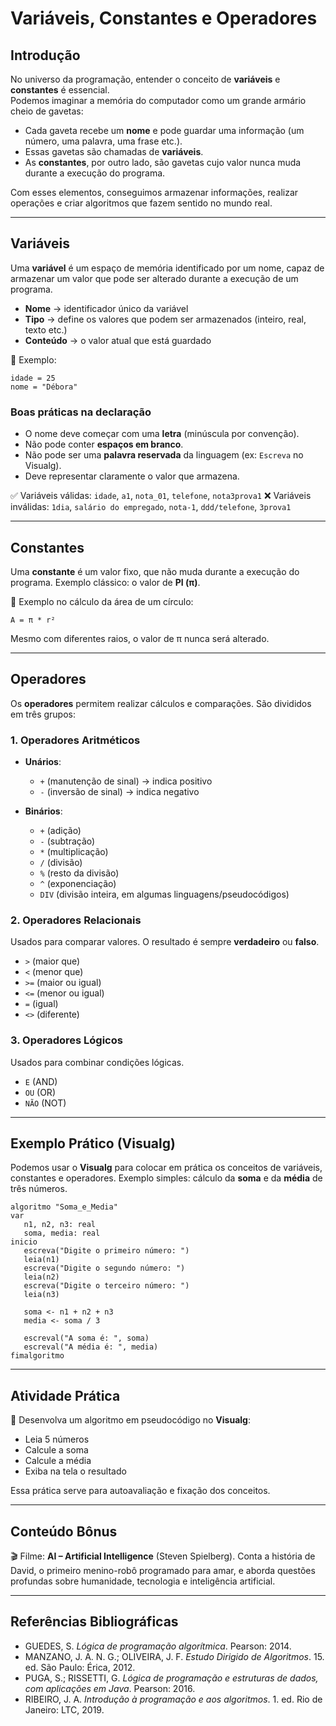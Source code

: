 # Variáveis, Constantes e Operadores

## Introdução

No universo da programação, entender o conceito de **variáveis** e **constantes** é essencial.  
Podemos imaginar a memória do computador como um grande armário cheio de gavetas:  

- Cada gaveta recebe um **nome** e pode guardar uma informação (um número, uma palavra, uma frase etc.).  
- Essas gavetas são chamadas de **variáveis**.  
- As **constantes**, por outro lado, são gavetas cujo valor nunca muda durante a execução do programa.  

Com esses elementos, conseguimos armazenar informações, realizar operações e criar algoritmos que fazem sentido no mundo real.

---

## Variáveis

Uma **variável** é um espaço de memória identificado por um nome, capaz de armazenar um valor que pode ser alterado durante a execução de um programa.

- **Nome** → identificador único da variável  
- **Tipo** → define os valores que podem ser armazenados (inteiro, real, texto etc.)  
- **Conteúdo** → o valor atual que está guardado  

📌 Exemplo:  

```text
idade = 25
nome = "Débora"
````

### Boas práticas na declaração

* O nome deve começar com uma **letra** (minúscula por convenção).
* Não pode conter **espaços em branco**.
* Não pode ser uma **palavra reservada** da linguagem (ex: `Escreva` no Visualg).
* Deve representar claramente o valor que armazena.

✅ Variáveis válidas: `idade`, `a1`, `nota_01`, `telefone`, `nota3prova1`
❌ Variáveis inválidas: `1dia`, `salário do empregado`, `nota-1`, `ddd/telefone`, `3prova1`

---

## Constantes

Uma **constante** é um valor fixo, que não muda durante a execução do programa.
Exemplo clássico: o valor de **PI (π)**.

📌 Exemplo no cálculo da área de um círculo:

```
A = π * r²
```

Mesmo com diferentes raios, o valor de π nunca será alterado.

---

## Operadores

Os **operadores** permitem realizar cálculos e comparações. São divididos em três grupos:

### 1. Operadores Aritméticos

* **Unários**:

  * `+` (manutenção de sinal) → indica positivo
  * `-` (inversão de sinal) → indica negativo

* **Binários**:

  * `+` (adição)
  * `-` (subtração)
  * `*` (multiplicação)
  * `/` (divisão)
  * `%` (resto da divisão)
  * `^` (exponenciação)
  * `DIV` (divisão inteira, em algumas linguagens/pseudocódigos)

### 2. Operadores Relacionais

Usados para comparar valores. O resultado é sempre **verdadeiro** ou **falso**.

* `>` (maior que)
* `<` (menor que)
* `>=` (maior ou igual)
* `<=` (menor ou igual)
* `=` (igual)
* `<>` (diferente)

### 3. Operadores Lógicos

Usados para combinar condições lógicas.

* `E` (AND)
* `OU` (OR)
* `NÃO` (NOT)

---

## Exemplo Prático (Visualg)

Podemos usar o **Visualg** para colocar em prática os conceitos de variáveis, constantes e operadores.
Exemplo simples: cálculo da **soma** e da **média** de três números.

```pseudocode
algoritmo "Soma_e_Media"
var
   n1, n2, n3: real
   soma, media: real
inicio
   escreva("Digite o primeiro número: ")
   leia(n1)
   escreva("Digite o segundo número: ")
   leia(n2)
   escreva("Digite o terceiro número: ")
   leia(n3)

   soma <- n1 + n2 + n3
   media <- soma / 3

   escreval("A soma é: ", soma)
   escreval("A média é: ", media)
fimalgoritmo
```

---

## Atividade Prática

📌 Desenvolva um algoritmo em pseudocódigo no **Visualg**:

* Leia 5 números
* Calcule a soma
* Calcule a média
* Exiba na tela o resultado

Essa prática serve para autoavaliação e fixação dos conceitos.

---

## Conteúdo Bônus

🎬 Filme: **AI – Artificial Intelligence** (Steven Spielberg).
Conta a história de David, o primeiro menino-robô programado para amar, e aborda questões profundas sobre humanidade, tecnologia e inteligência artificial.

---

## Referências Bibliográficas

* GUEDES, S. *Lógica de programação algorítmica*. Pearson: 2014.
* MANZANO, J. A. N. G.; OLIVEIRA, J. F. *Estudo Dirigido de Algoritmos*. 15. ed. São Paulo: Érica, 2012.
* PUGA, S.; RISSETTI, G. *Lógica de programação e estruturas de dados, com aplicações em Java*. Pearson: 2016.
* RIBEIRO, J. A. *Introdução à programação e aos algoritmos*. 1. ed. Rio de Janeiro: LTC, 2019.
